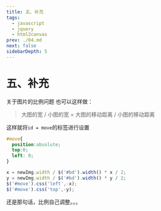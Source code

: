 ```yaml
---
title: 五、补充
tags: 
  - javascript
  - jquery
  - html2canvas
prev: ./04.md
next: false
sidebarDepth: 5
---
```

# 五、补充

关于图片的比例问题
也可以这样做：

> 大图的宽 / 小图的宽 = 大图的移动距离 / 小图的移动距离

这样就将`id = move`的标签进行设置

```css
#move{ 
  position:absolute;
  top:0;
  left: 0;
}
```
```js
x = newImg.width / $('#bd').width() * x / 2;
y = newImg.width / $('#bd').width() * y / 2;
$('#move').css('left',-x);
$('#move').css('top',-y);
```

还是那句话，比例自己调整。。。

